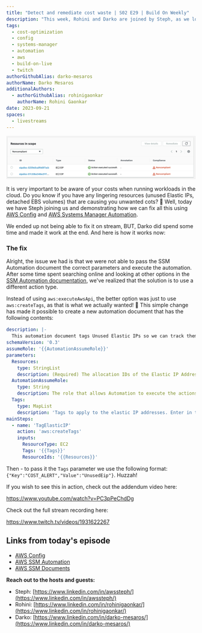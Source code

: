 ```yaml
---
title: "Detect and remediate cost waste | S02 E29 | Build On Weekly"
description: "This week, Rohini and Darko are joined by Steph, as we look at a way to detect potential unwanted costs and remediate them.We did this using AWS Config and some AWS Systems Manager magic" 
tags:
  - cost-optimization
  - config
  - systems-manager
  - automation
  - aws
  - build-on-live
  - twitch
authorGithubAlias: darko-mesaros
authorName: Darko Mesaros
additionalAuthors: 
  - authorGithubAlias: rohinigaonkar
    authorName: Rohini Gaonkar
date: 2023-09-21
spaces:
  - livestreams
---
```


![Screenshot of the AWS Config Dashboard showing non-compliant resources](images/sshot.webp "This is what success looks like")

It is very important to be aware of your costs when running workloads in the cloud. Do you know if you have any lingering resources (unused Elastic IPs, detached EBS volumes) that are causing you unwanted cots? 🤔 Well, today we have Steph joining us and demonstrating how we can fix all this using [AWS Config](https://aws.amazon.com/config/?sc_channel=el&sc_campaign=livestreams&sc_content=build_on_weekly&sc_geo=mult&sc_country=mult&sc_outcome=acq) and [AWS Systems Manager Automation](https://docs.aws.amazon.com/systems-manager/latest/userguide/systems-manager-automation.html?sc_channel=el&sc_campaign=livestreams&sc_content=build_on_weekly&sc_geo=mult&sc_country=mult&sc_outcome=acq).

We ended up not being able to fix it on stream, BUT, Darko did spend some time and made it work at the end. And here is how it works now:

### The fix

Alright, the issue we had is that we were not able to pass the SSM Automation document the correct parameters and execute the automation. After some time spent searching online and looking at other options in the [SSM Automation documentation](https://docs.aws.amazon.com/systems-manager/latest/userguide/documents.html?sc_channel=el&sc_campaign=livestreams&sc_content=build_on_weekly&sc_geo=mult&sc_country=mult&sc_outcome=acq), we've realized that the solution is to use a different action type.

Instead of using `aws:executeAwsApi`, the better option was just to use `aws:createTags`, as that is what we actually wanted! 🥳 This simple change has made it possible to create a new automation document that has the following contents:

```yaml
description: |-
  This automation document tags Unused Elastic IPs so we can track them.  
schemaVersion: '0.3'
assumeRole: '{{AutomationAssumeRole}}'
parameters:
  Resources:
    type: StringList
    description: (Required) The allocation IDs of the Elastic IP Addresses to be tagged.
  AutomationAssumeRole:
    type: String
    description: The role that allows Automation to execute the actions on your behalf.
  Tags:
    type: MapList
    description: 'Tags to apply to the elastic IP addresses. Enter in teh following format: {"Key":"COST_ALERT","Value":"UnusedEip"}'
mainSteps:
  - name: 'TagElasticIP'
    action: 'aws:createTags'
    inputs:
      ResourceType: EC2
      Tags: '{{Tags}}'
      ResourceIds: '{{Resources}}'
```

Then - to pass it the `Tags` parameter we use the following format: `{"Key":"COST_ALERT","Value":"UnusedEip"}`. Huzzah!

If you wish to see this in action, check out the addendum video here:

https://www.youtube.com/watch?v=PC3pPeChdDg

Check out the full stream recording here:

https://www.twitch.tv/videos/1931622267

## Links from today's episode

- [AWS Config](https://aws.amazon.com/config/?sc_channel=el&sc_campaign=livestreams&sc_content=build_on_weekly&sc_geo=mult&sc_country=mult&sc_outcome=acq)
- [AWS SSM Automation](https://docs.aws.amazon.com/systems-manager/latest/userguide/systems-manager-automation.html?sc_channel=el&sc_campaign=livestreams&sc_content=build_on_weekly&sc_geo=mult&sc_country=mult&sc_outcome=acq)
- [AWS SSM Documents](https://docs.aws.amazon.com/systems-manager/latest/userguide/documents.html?sc_channel=el&sc_campaign=livestreams&sc_content=build_on_weekly&sc_geo=mult&sc_country=mult&sc_outcome=acq)

**Reach out to the hosts and guests:**

- Steph: [https://www.linkedin.com/in/awssteph/](https://www.linkedin.com/in/awssteph/)
- Rohini: [https://www.linkedin.com/in/rohinigaonkar/](https://www.linkedin.com/in/rohinigaonkar/)
- Darko: [https://www.linkedin.com/in/darko-mesaros/](https://www.linkedin.com/in/darko-mesaros/)

